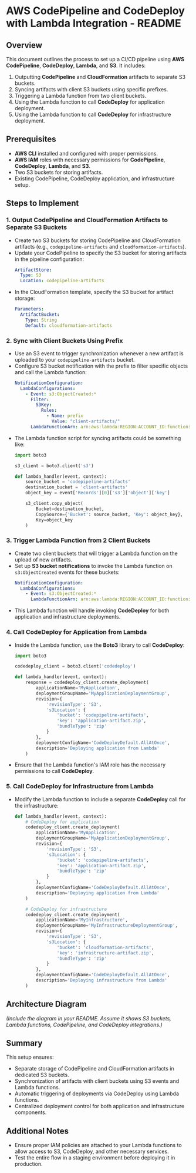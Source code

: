# AWS CodePipeline and CodeDeploy with Lambda Integration - README

## Overview
This document outlines the process to set up a CI/CD pipeline using **AWS CodePipeline**, **CodeDeploy**, **Lambda**, and **S3**. It includes:
1. Outputting **CodePipeline** and **CloudFormation** artifacts to separate S3 buckets.
2. Syncing artifacts with client S3 buckets using specific prefixes.
3. Triggering a Lambda function from two client buckets.
4. Using the Lambda function to call **CodeDeploy** for application deployment.
5. Using the Lambda function to call **CodeDeploy** for infrastructure deployment.

## Prerequisites
- **AWS CLI** installed and configured with proper permissions.
- **AWS IAM** roles with necessary permissions for **CodePipeline**, **CodeDeploy**, **Lambda**, and **S3**.
- Two S3 buckets for storing artifacts.
- Existing CodePipeline, CodeDeploy application, and infrastructure setup.

## Steps to Implement

### 1. Output CodePipeline and CloudFormation Artifacts to Separate S3 Buckets
- Create two S3 buckets for storing CodePipeline and CloudFormation artifacts (e.g., `codepipeline-artifacts` and `cloudformation-artifacts`).
- Update your CodePipeline to specify the S3 bucket for storing artifacts in the pipeline configuration:
  ```yaml
  ArtifactStore:
    Type: S3
    Location: codepipeline-artifacts
  ```
- In the CloudFormation template, specify the S3 bucket for artifact storage:
  ```yaml
  Parameters:
    ArtifactBucket:
      Type: String
      Default: cloudformation-artifacts
  ```

### 2. Sync with Client Buckets Using Prefix
- Use an S3 event to trigger synchronization whenever a new artifact is uploaded to your `codepipeline-artifacts` bucket.
- Configure S3 bucket notification with the prefix to filter specific objects and call the Lambda function:
  ```yaml
  NotificationConfiguration:
    LambdaConfigurations:
      - Event: s3:ObjectCreated:*
        Filter:
          S3Key:
            Rules:
              - Name: prefix
                Value: "client-artifacts/"
        LambdaFunctionArn: arn:aws:lambda:REGION:ACCOUNT_ID:function:SyncLambdaFunction
  ```
- The Lambda function script for syncing artifacts could be something like:
  ```python
  import boto3

  s3_client = boto3.client('s3')

  def lambda_handler(event, context):
      source_bucket = 'codepipeline-artifacts'
      destination_bucket = 'client-artifacts'
      object_key = event['Records'][0]['s3']['object']['key']

      s3_client.copy_object(
          Bucket=destination_bucket,
          CopySource={'Bucket': source_bucket, 'Key': object_key},
          Key=object_key
      )
  ```

### 3. Trigger Lambda Function from 2 Client Buckets
- Create two client buckets that will trigger a Lambda function on the upload of new artifacts.
- Set up **S3 bucket notifications** to invoke the Lambda function on `s3:ObjectCreated` events for these buckets:
  ```yaml
  NotificationConfiguration:
    LambdaConfigurations:
      - Event: s3:ObjectCreated:*
        LambdaFunctionArn: arn:aws:lambda:REGION:ACCOUNT_ID:function:DeployLambdaFunction
  ```
- This Lambda function will handle invoking **CodeDeploy** for both application and infrastructure deployments.

### 4. Call CodeDeploy for Application from Lambda
- Inside the Lambda function, use the **Boto3** library to call **CodeDeploy**:
  ```python
  import boto3

  codedeploy_client = boto3.client('codedeploy')

  def lambda_handler(event, context):
      response = codedeploy_client.create_deployment(
          applicationName='MyApplication',
          deploymentGroupName='MyApplicationDeploymentGroup',
          revision={
              'revisionType': 'S3',
              's3Location': {
                  'bucket': 'codepipeline-artifacts',
                  'key': 'application-artifact.zip',
                  'bundleType': 'zip'
              }
          },
          deploymentConfigName='CodeDeployDefault.AllAtOnce',
          description='Deploying application from Lambda'
      )
  ```
- Ensure that the Lambda function's IAM role has the necessary permissions to call **CodeDeploy**.

### 5. Call CodeDeploy for Infrastructure from Lambda
- Modify the Lambda function to include a separate **CodeDeploy** call for the infrastructure:
  ```python
  def lambda_handler(event, context):
      # CodeDeploy for application
      codedeploy_client.create_deployment(
          applicationName='MyApplication',
          deploymentGroupName='MyApplicationDeploymentGroup',
          revision={
              'revisionType': 'S3',
              's3Location': {
                  'bucket': 'codepipeline-artifacts',
                  'key': 'application-artifact.zip',
                  'bundleType': 'zip'
              }
          },
          deploymentConfigName='CodeDeployDefault.AllAtOnce',
          description='Deploying application from Lambda'
      )

      # CodeDeploy for infrastructure
      codedeploy_client.create_deployment(
          applicationName='MyInfrastructure',
          deploymentGroupName='MyInfrastructureDeploymentGroup',
          revision={
              'revisionType': 'S3',
              's3Location': {
                  'bucket': 'cloudformation-artifacts',
                  'key': 'infrastructure-artifact.zip',
                  'bundleType': 'zip'
              }
          },
          deploymentConfigName='CodeDeployDefault.AllAtOnce',
          description='Deploying infrastructure from Lambda'
      )
  ```

## Architecture Diagram
*(Include the diagram in your README. Assume it shows S3 buckets, Lambda functions, CodePipeline, and CodeDeploy integrations.)*

## Summary
This setup ensures:
- Separate storage of CodePipeline and CloudFormation artifacts in dedicated S3 buckets.
- Synchronization of artifacts with client buckets using S3 events and Lambda functions.
- Automatic triggering of deployments via CodeDeploy using Lambda functions.
- Centralized deployment control for both application and infrastructure components.

## Additional Notes
- Ensure proper IAM policies are attached to your Lambda functions to allow access to S3, CodeDeploy, and other necessary services.
- Test the entire flow in a staging environment before deploying it in production.
